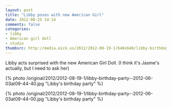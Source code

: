 ```yaml
---
layout: post
title: "Libby poses with new American Girl"
date: 2012-08-25 14:14
comments: false
categories: 
- libby
- American girl doll
- studio
thumbsrc: http://media.eick.us/2012/2012-08-19-1/640x640/libby-birthday-party--2012-06-03at09-44-40.jpg
---
```

Libby acts surprised with the new American Girl Doll.  (I think it's Jasme's actually, but I need to ask her)

{% photo /original/2012/2012-08-19-1/libby-birthday-party--2012-06-03at09-44-40.jpg "Libby's birthday party" %}


{% photo /original/2012/2012-08-19-1/libby-birthday-party--2012-06-03at09-44-00.jpg "Libby's birthday party" %}

